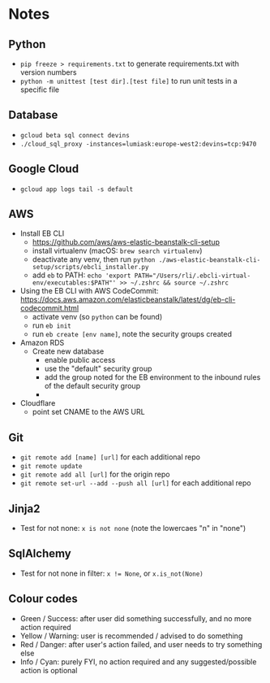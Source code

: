 # Notes

## Python

- `pip freeze > requirements.txt` to generate requirements.txt with version numbers
- `python -m unittest [test dir].[test file]` to run unit tests in a specific file

## Database

- `gcloud beta sql connect devins`
- `./cloud_sql_proxy -instances=lumiask:europe-west2:devins=tcp:9470`

## Google Cloud

- `gcloud app logs tail -s default`

## AWS

- Install EB CLI
  - https://github.com/aws/aws-elastic-beanstalk-cli-setup
  - install virtualenv (macOS: `brew search virtualenv`)
  - deactivate any venv, then run `python ./aws-elastic-beanstalk-cli-setup/scripts/ebcli_installer.py`
  - add `eb` to PATH: `echo 'export PATH="/Users/rli/.ebcli-virtual-env/executables:$PATH"' >> ~/.zshrc && source ~/.zshrc` 
- Using the EB CLI with AWS CodeCommit: https://docs.aws.amazon.com/elasticbeanstalk/latest/dg/eb-cli-codecommit.html
  - activate venv (so `python` can be found)
  - run `eb init`
  - run `eb create [env name]`, note the security groups created
- Amazon RDS
  - Create new database
    - enable public access
    - use the "default" security group
    - add the group noted for the EB environment to the inbound rules of the default security group
    - 
- Cloudflare
  - point set CNAME to the AWS URL

## Git

- `git remote add [name] [url]` for each additional repo
- `git remote update`
- `git remote add all [url]` for the origin repo
- `git remote set-url --add --push all [url]` for each additional repo

## Jinja2

- Test for not none: `x is not none` (note the lowercaes "n" in "none")

## SqlAlchemy

- Test for not none in filter: `x != None`, or `x.is_not(None)`

## Colour codes

- Green / Success: after user did something successfully, and no more action required
- Yellow / Warning: user is recommended / advised to do something
- Red / Danger: after user's action failed, and user needs to try something else
- Info / Cyan: purely FYI, no action required and any suggested/possible action is optional
